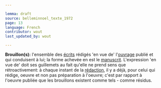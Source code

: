 ```yaml
---

lemma: draft
source: belleminnoel_texte_1972
page: 13
language: French
contributor: wout
last_updated_by: wout

---
```


**Brouillon(s):** l'ensemble des [écrits](writingProduct.html) rédigés 'en vue de' l'[ouvrage](work.html) publié et qui conduisent à lui; la forme achevée en est le [manuscrit](manuscript.html). L'expression 'en vue de' doit ses guillemets au fait qu'elle ne prend sens que rétroactivement: à chaque instant de la [rédaction](editing.html), il y a déjà, pour celui qui rédige, oeuvre et non pas préparation à l'oeuvre; c'est par rapport à l'oeuvre publiée que les brouillons existent comme tels - comme résidus.
